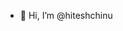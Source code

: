 - 👋 Hi, I’m @hiteshchinu


<!---
hiteshchinu/hiteshchinu is a ✨ special ✨ repository because its `README.md` (this file) appears on your GitHub profile.
You can click the Preview link to take a look at your changes.
--->
